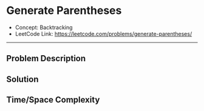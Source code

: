 # Generate Parentheses

- Concept: Backtracking
- LeetCode Link: https://leetcode.com/problems/generate-parentheses/

---

## Problem Description

## Solution

## Time/Space Complexity

